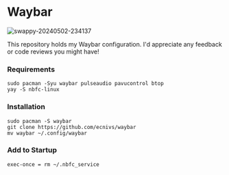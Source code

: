 # Waybar

![swappy-20240502-234137](https://github.com/ecnivs/Waybar/assets/106900369/cd266ca1-d3ac-4e13-ae44-17ff5ff98769)


This repository holds my Waybar configuration. I'd appreciate any feedback or code reviews you might have!

### Requirements
```
sudo pacman -Syu waybar pulseaudio pavucontrol btop
yay -S nbfc-linux
```

### Installation
~~~
sudo pacman -S waybar
git clone https://github.com/ecnivs/waybar
mv waybar ~/.config/waybar
~~~

### Add to Startup
```
exec-once = rm ~/.nbfc_service
```
